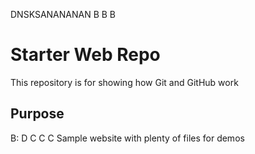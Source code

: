 DNSKSANANANAN
B
B
B
# Starter Web Repo

This repository is for showing how Git and GitHub work

## Purpose

B:
D
C
C
C
Sample website with plenty of files for demos
